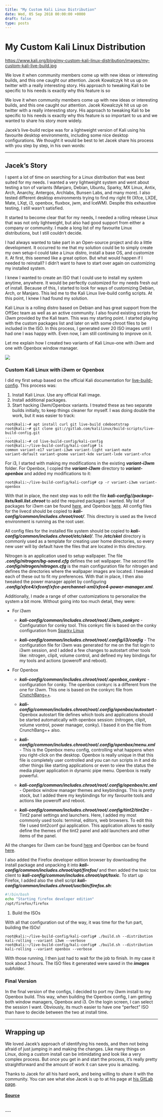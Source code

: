```yaml
---
title: "My Custom Kali Linux Distribution"
date: Wed, 05 Sep 2018 00:00:00 +0000
draft: false
type: posts
---
```

# My Custom Kali Linux Distribution

https://www.kali.org/blog/my-custom-kali-linux-distribution/images/my-custom-kali-live-build.jpg



We love it when community members come up with new ideas or interesting builds, and this one caught our attention. Jacek Kowalczyk hit us up on twitter with a really interesting story. His approach to tweaking Kali to be specific to his needs is exactly why this feature is so

We love it when community members come up with new ideas or interesting builds, and this one caught our attention. Jacek Kowalczyk hit us up on twitter with a really interesting story. His approach to tweaking Kali to be specific to his needs is exactly why this feature is so important to us and we wanted to share his story more widely.

Jacek’s live-build recipe was for a lightweight version of Kali using his favourite desktop environments, including some nice desktop configurations. We thought it would be best to let Jacek share his process with you step by step, in his own words:

* * *

Jacek’s Story
-------------

I spent a lot of time on searching for a Linux distribution that was best suited for my needs. I wanted a very lightweight system and went about testing a ton of variants (Manjaro, Debian, Ubuntu, Sparky, MX Linux, Antix, Arch, Anarchy, Antergos, Archlabs, Bunsen Labs, and many more). I also tested different desktop environments trying to find my right fit (Xfce, LXDE, Mate, LXqt, i3, openbox, fluxbox, jwm, and IceWM). Despite this exhaustive testing, I still wasn’t satisfied.

It started to become clear that for my needs, I needed a rolling release Linux that was not only lightweight, but also had good support from either a company or community. I made a long list of my favourite Linux distributions, but I still couldn’t decide.

I had always wanted to take part in an Open-source project and do a little development. It occurred to me that my solution could be to simply create my own setup–I could take a Linux distro, install a base OS, and customize it. At first, this seemed like a great option. But what would happen if I needed to reinstall? I didn’t want to have to start over again on customizing my installed system.

I knew I wanted to create an ISO that I could use to install my system anytime, anywhere. It would be perfectly customized for my needs fresh out of install. Because of this, I started to look for ways of customizing Debian, Arch, or Manjaro. This led me to the Kali Linux live-build config scripts. At this point, I knew I had found my solution.

Kali Linux is a rolling distro based on Debian and has great support from the OffSec team as well as an active community. I also found existing scripts for i3wm provided by the Kali team. This was my starting point. I started playing with the custom packages list and later on with some chroot files to be included in the ISO. In this process, I generated over 20 ISO images until I had one I was happy with. Even now, I am still continuing to improve on it.

Let me explain how I created two variants of Kali Linux–one with i3wm and one with Openbox window manager.

[![](https://www.kali.org/blog/my-custom-kali-linux-distribution/images/screenshots_2018-09-04-170842_scrot.png)](https://www.kali.org/blog/my-custom-kali-linux-distribution/images/screenshots_2018-09-04-170842_scrot.png)

### Custom Kali Linux with i3wm or Openbox

I did my first setup based on the official Kali documentation for [live-build-config](https://www.kali.org/docs/development/live-build-a-custom-kali-iso/). This process was:

1.  Install Kali Linux. Use any official Kali image.
2.  Install additional packages.
3.  Start hacking i3wm/Openbox variants. I treated these as two separate builds initially, to keep things cleaner for myself. I was doing double the work, but it was easier to track:

```console
root@kali:~# apt install curl git live-build cdebootstrap
root@kali:~# git clone git://gitlab.com/kalilinux/build-scripts/live-build-config.git
...
root@kali:~# cd live-build-config/kali-config
root@kali:~/live-build-config/kali-config# ls
common variant-e17 variant-i3wm variant-light variant-mate
variant-default variant-gnome variant-kde variant-lxde variant-xfce
```

For i3, I started with making my modifications in the existing **_variant-i3wm_** folder. For Openbox, I copied the **_variant-i3wm_** directory to **_variant-openbox_** and added my modifications to it:

```console
root@kali:~/live-build-config/kali-config# cp -r variant-i3wm variant-openbox
```

With that in place, the next step was to edit the file **_kali-config//package-lists/kali.list.chroot_** to add the required packages I wanted. My list of packages for i3wm can be found [here](https://gitlab.com/jacekkowalczyk82/my-debian/variant-i3wm/package-lists/kali.list.chroot), and Openbox [here](https://gitlab.com/jacekkowalczyk82/my-debian/package-lists/kali.list.chroot). All config files for the livecd should be copied to **_kali-config/common/includes.chroot/root/_**. This directory is used as the livecd environment is running as the root user.

All config files for the installed file system should be copied to **_kali-config/common/includes.chroot/etc/skel/_**. The **_/etc/skel_** directory is commonly used as a template for creating user home directories, so every new user will by default have the files that are located in this directory.

Nitrogen is an application used to setup wallpaper. The file **_.config/nitrogen/bg-saved.cfg_** defines the set wallpaper. The second file **_.config/nitrogen/nitrogen.cfg_** is the main configuration file for nitrogen and defines the directories where the wallpaper images are located. I tweaked each of these out to fit my preferences. With that in place, I then also tweaked the power manager applet by configuring **_.config/xfce4/xfconf/xfce-perchannel-xml/xfce4-power-manager.xml_**.

Additionally, I made a range of other customizations to personalize the system a bit more. Without going into too much detail, they were:

-   For i3wm
    
    -   **_kali-config/common/includes.chroot/root/.i3wm\_conkyrc_** - Configuration for conky tool. This conkyrc file is based on the conky configuration from [Sparky Linux](https://sparkylinux.org/)
        
    -   **_kali-config/common/includes.chroot/root/.config/i3/config_** - The configuration file for i3wm was generated for me on the fist login to i3wm session, and I added a few changes to autostart other tools like: nitrogen, clipit, volume control, and defined my key bindings for my tools and actions (poweroff and reboot).
        
-   For Openbox
    
    -   **_kali-config/common/includes.chroot/root/.openbox\_conkyrc_** - configuration for conky. The openbox conkyrc is a different from the one for i3wm. This one is based on the conkyrc file from [CrunchBang++](https://crunchbangplusplus.org/).
        
    -   **_kali-config/common/includes.chroot/root/.config/openbox/autostart_** - Openbox autostart file defines which tools and applications should be started automatically with openbox session: (nitrogen, clipit, volume vontrol, power manager, conky). I based it on the file from CrunchBang++ also.
        
    -   **_kali-config/common/includes.chroot/root/.config/openbox/menu.xml_** - This is the Openbox menu config, controlling what happens when you right-click on the desktop. Openbox is really unique in that this file is completely user controlled and you can run scripts in it and do other things like starting applications or even to view the status the media player application in dynamic pipe menu. Openbox is really powerful.
        
    -   **_kali-config/common/includes.chroot/root/.config/openbox/rc.xml_** - Openbox window manager themes and keybindings. This is pretty stock, but I added there my keybindings for my favourite tools and actions like poweroff and reboot.
        
    -   **_kali-config/common/includes.chroot/root/.config/tint2/tint2rc_** - Tint2 panel settings and launchers. Here, I added my most commonly used tools: terminal, editors, web browsers. To edit this file I used tint2conf gui application. This application allows to easily define the themes of the tint2 panel and add launchers and other items of the panel.
        

All the changes for i3wm can be found [here](https://gitlab.com/jacekkowalczyk82/my-debian/i3/etc/skel/) and Openbox can be found [here](https://gitlab.com/jacekkowalczyk82/my-debian/openbox/etc/skel/).

I also added the Firefox developer edition browser by downloading the install package and unpacking it into **_kali-config/common/includes.chroot/opt/firefox/_** and then added the toxic tox client to **_kali-config/common/includes.chroot/opt/toxic_**. To start up Firefox, I added also the shell script **_kali-config/common/includes.chroot/usr/bin/firefox.sh_**:

```bash
#!/bin/bash
echo "Starting firefox developer edition"
/opt/firefox/firefox
```

1.  Build the ISOs

With all that configuration out of the way, it was time for the fun part, building the ISOs!

```console
root@kali:~/live-build-config/kali-config# ./build.sh --distribution kali-rolling --variant i3wm --verbose
root@kali:~/live-build-config/kali-config# ./build.sh --distribution kali-rolling --variant openbox --verbose
```

With those running, I then just had to wait for the job to finish. In my case it took about 3 hours. The ISO files it generated were saved in the **_images_** subfolder.

### Final Version

In the final version of the configs, I decided to port my i3wm install to my Openbox build. This way, when building the Openbox config, I am getting both window managers, Openbox and i3. On the login screen, I can select the session I want. Obviously, its much easier to have one “perfect” ISO than have to decide between the two at install time.

* * *

Wrapping up
-----------

We loved Jacek’s approach of identifying his needs, and then not being afraid of just jumping in and making the changes. Like many things on Linux, doing a custom install can be intimidating and look like a very complex process. But once you get in and start the process, it’s really pretty straightforward and the amount of work it can save you is amazing.

Thanks to Jacek for all his hard work, and being willing to share it with the community. You can see what else Jacek is up to at his page at [his GitLab page](https://gitlab.com/jacekkowalczyk82).

#### [Source](https://www.kali.org/blog/my-custom-kali-linux-distribution/)

<br/>
---
